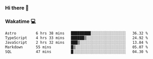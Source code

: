 ### Hi there 👋

<!--
**kikyou14/kikyou14** is a ✨ _special_ ✨ repository because its `README.md` (this file) appears on your GitHub profile.

Here are some ideas to get you started:

- 🔭 I’m currently working on ...
- 🌱 I’m currently learning ...
- 👯 I’m looking to collaborate on ...
- 🤔 I’m looking for help with ...
- 💬 Ask me about ...
- 📫 How to reach me: ...
- 😄 Pronouns: ...
- ⚡ Fun fact: ...
-->

### Wakatime 💻

<!--START_SECTION:waka-->

```txt
Astro         6 hrs 38 mins   █████████░░░░░░░░░░░░░░░░   36.32 %
TypeScript    4 hrs 33 mins   ██████▒░░░░░░░░░░░░░░░░░░   24.92 %
JavaScript    2 hrs 32 mins   ███▒░░░░░░░░░░░░░░░░░░░░░   13.84 %
Markdown      55 mins         █▒░░░░░░░░░░░░░░░░░░░░░░░   05.07 %
SQL           47 mins         █░░░░░░░░░░░░░░░░░░░░░░░░   04.30 %
```

<!--END_SECTION:waka-->